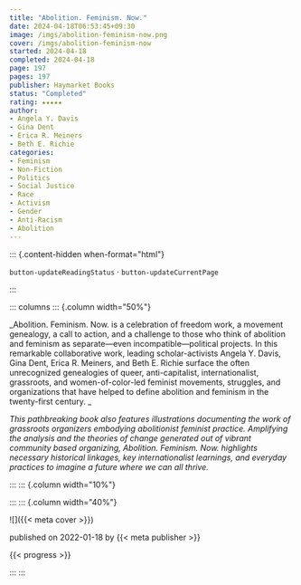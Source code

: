 ```yaml
---
title: "Abolition. Feminism. Now."
date: 2024-04-18T06:53:45+09:30
image: /imgs/abolition-feminism-now.png
cover: /imgs/abolition-feminism-now
started: 2024-04-18
completed: 2024-04-18
page: 197
pages: 197
publisher: Haymarket Books
status: "Completed"
rating: ★★★★★
author: 
- Angela Y. Davis
- Gina Dent
- Erica R. Meiners
- Beth E. Richie
categories:
- Feminism
- Non-Fiction
- Politics
- Social Justice
- Race
- Activism
- Gender
- Anti-Racism
- Abolition
---
```


::: {.content-hidden when-format="html"}

`button-updateReadingStatus`  · `button-updateCurrentPage`

:::

::: columns
::: {.column width="50%"}

_Abolition. Feminism. Now. is a celebration of freedom work, a movement genealogy, a call to action, and a challenge to those who think of abolition and feminism as separate—even incompatible—political projects. In this remarkable collaborative work, leading scholar-activists Angela Y. Davis, Gina Dent, Erica R. Meiners, and Beth E. Richie surface the often unrecognized genealogies of queer, anti-capitalist, internationalist, grassroots, and women-of-color-led feminist movements, struggles, and organizations that have helped to define abolition and feminism in the twenty-first century. _

_This pathbreaking book also features illustrations documenting the work of grassroots organizers embodying abolitionist feminist practice. Amplifying the analysis and the theories of change generated out of vibrant community based organizing, Abolition. Feminism. Now. highlights necessary historical linkages, key internationalist learnings, and everyday practices to imagine a future where we can all thrive._

:::
::: {.column width="10%"}
<!-- empty column to create gap -->
:::
::: {.column width="40%"}

![]({{< meta cover >}})

published on 2022-01-18 by {{< meta publisher >}}

{{< progress >}}

:::
:::